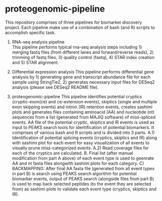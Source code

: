 # proteogenomic-pipeline
This repository comprises of three pipelines for biomarker discovery project. Each pipeline make use of a combination of bash (and R) scripts to accomplish specific task.

1. RNA-seq analysis pipeline	
	This pipeline performs typical rna-seq analysis steps including 1) merging fastq files (from different lanes and forward/reverse reads), 2) trimming of fastq files, 3) quality control (fastq), 4) STAR index creation and 5) STAR alignment.
2. Differential expression analysis
	This pipeline performs differential gene analysis by 1) generating gene and transcript abundance file for each sample using StringTie2, 2) generates necessary input files for DESeq2 analysis (please see DESeq2 README file).  

3. proteogenomic-pipeline
	This pipeline identifies potential cryptics (cryptic-exon(ce) and ce-extension events), skiptics (single and multiple exon skipping events) and intron (IR) retention events, creates sashimi plots and generates files containing aminoacid (AA) and nucleotide (nt) sequences from a list (generated from MAJIQ software) of miss-spliced events. AA file of the potential cryptic, skiptics and IR events is used as input to PEAKS search tools for identification of potential biomarkers. It comprises of various bash and R scripts and is divided into 3 parts.
	A.1) Identification of potential splicing events (cryptics, skiptics and IR) along with sashimi plot for each event for easy visualization of all events to visually prune miss-categorized events.
	A.2) Read coverage files for each of the cryptics are calculated.
	B. Final list (after manual modification from part A above) of each event type is used to geenrate AA and nt fasta files alongwith sashimi plots for each category. 
	C) BACKMAPPING: After final AA fasta file (generated from all event types in part B) is search using PEAKS search algorithm for potential biomarker events, output of PEAKS search (alongside files from part B) is used to map back selected peptides (to the event they are selected from) as sashimi plots to validate each event type (cryptics, skiptics and IR). 





